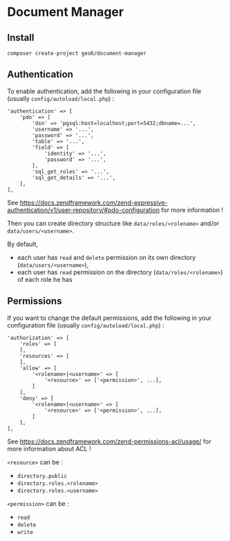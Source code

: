 # Document Manager

## Install

    composer create-project geo6/document-manager

## Authentication

To enable authentication, add the following in your configuration file (usually `config/autoload/local.php`) :

    'authentication' => [
        'pdo' => [
            'dsn' => 'pgsql:host=localhost;port=5432;dbname=...',
            'username' => '...',
            'password' => '...',
            'table' => '...',
            'field' => [
                'identity' => '...',
                'password' => '...',
            ],
            'sql_get_roles' => '...',
            'sql_get_details' => '...',
        ],
    ],

See <https://docs.zendframework.com/zend-expressive-authentication/v1/user-repository/#pdo-configuration> for more information !

Then you can create directory structure like `data/roles/<rolename>` and/or `data/users/<username>`.

By default, 

- each user has `read` and `delete` permission on its own directory (`data/users/<username>`),
- each user has `read` permission on the directory (`data/roles/<rolename>`) of each role he has

## Permissions

If you want to change the default permissions, add the following in your configuration file (usually `config/autoload/local.php`) :

    'authorization' => [
        'roles' => [
        ],
        'resources' => [
        ],
        'allow' => [
            '<rolename>|<username>' => [
                '<resource>' => ['<permission>', ...],
            ]
        ],
        'deny' => [
            '<rolename>|<username>' => [
                '<resource>' => ['<permission>', ...],
            ]
        ],
    ],

See <https://docs.zendframework.com/zend-permissions-acl/usage/> for more information about ACL !

`<resource>` can be :

- `directory.public`
- `directory.roles.<rolename>`
- `directory.roles.<username>`

`<permission>` can be :

- `read`
- `delete`
- `write`
